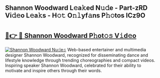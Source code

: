 ## Shannon Woodward L𝚎a𝚔ed N𝚞𝚍e - Part-zRD Vi𝚍𝚎o L𝚎a𝚔s - H𝚘𝚝 O𝚗𝚕yf𝚊ns P𝚑𝚘tos ICz9O

# <h2><a href="http://kf0324k.oniu.top/?m=Shannon+Woodward">🔗👉 🔴 Shannon Woodward P𝚑ot𝚘𝚜 V𝚒d𝚎o</a></h2>

[![Shannon Woodward Nu𝚍e𝚜](https://i.imgur.com/0qMVB7G.gif)](http://kf0324k.oniu.top/?m=Shannon+Woodward)
Web-based entertainer and multimedia designer Shannon Woodward, recognized for disseminating dance and lifestyle knowledge through trending choreographies and compact videos. Inspiring speaker Shannon Woodward, celebrated for their ability to motivate and inspire others through their words.  
